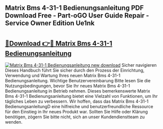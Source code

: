 ## Matrix Bms 4-31-1 Bedienungsanleitung PDF Download Free - Part-oGO User Guide Repair - Service Owner Edition Ue1nk

# <h2><a href="http://df1x9s2.blite.top/?on=Matrix+Bms+4-31-1+Bedienungsanleitung">🔗Download 👉🔴 Matrix Bms 4-31-1 Bedienungsanleitung</a></h2>

[![Matrix Bms 4-31-1 Bedienungsanleitung new download](https://i.imgur.com/lujVjoI.png)](http://df1x9s2.blite.top/?on=Matrix+Bms+4-31-1+Bedienungsanleitung)
Sicher navigieren Dieses Handbuch führt Sie sicher durch den Prozess der Einrichtung, Verwendung und Wartung Ihres neuen Matrix Bms 4-31-1 Bedienungsanleitung. Wichtige Benutzervereinbarung Bitte lesen Sie die Nutzungsbedingungen, bevor Sie Ihr neues Matrix Bms 4-31-1 Bedienungsanleitung in Betrieb nehmen. Dieses bemerkenswerte Matrix Bms 4-31-1 Bedienungsanleitung bietet eine Vielzahl von Funktionen, um Ihr tägliches Leben zu verbessern. Wir hoffen, dass das Matrix Bms 4-31-1 BedienungsanleitungD eine hilfreiche und benutzerfreundliche Ressource für den Einstieg in Ihr neues Produkt war. Sollten Sie Hilfe oder Klärung benötigen, zögern Sie bitte nicht, sich an unser Kundendienstteam zu wenden.
